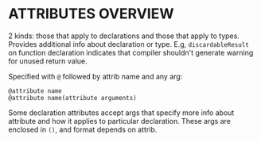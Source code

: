 # ATTRIBUTES OVERVIEW

2 kinds: those that apply to declarations and those that apply to types. Provides additional info about declaration or type. E.g, `discardableResult` on function declaration indicates that compiler shouldn't generate warning for unused return value.

Specified with `@` followed by attrib name and any arg:

```
@attribute name
@attribute name(attribute arguments)
```

Some declaration attributes accept args that specify more info about attribute and how it applies to particular declaration. These args are enclosed in `()`, and format depends on attrib.
